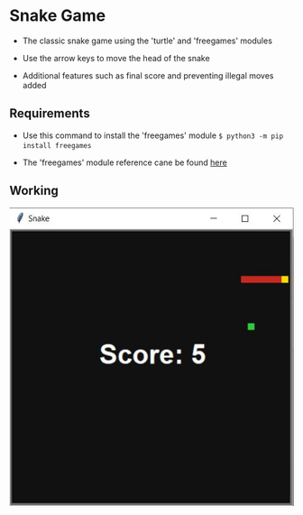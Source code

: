 # Snake Game

- The classic snake game using the 'turtle' and 'freegames' modules

- Use the arrow keys to move the head of the snake

- Additional features such as final score and preventing illegal moves added

## Requirements

- Use this command to install the 'freegames' module
`$ python3 -m pip install freegames`

- The 'freegames' module reference cane be found [here](https://pypi.org/project/freegames/)

## Working

![Game Snippet](snakefinsihimg.JPG)
